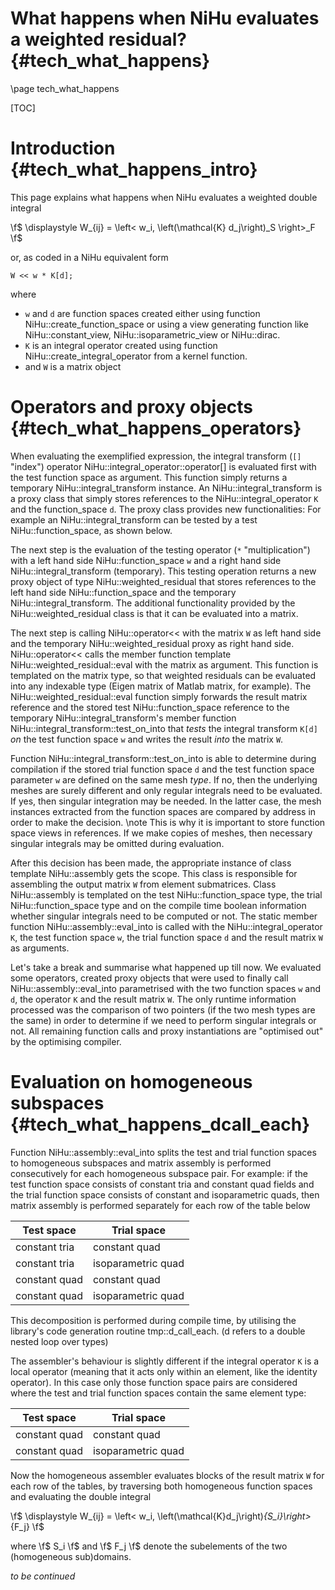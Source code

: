 What happens when NiHu evaluates a weighted residual? {#tech_what_happens}
=====================================================

\page tech_what_happens

[TOC]

Introduction {#tech_what_happens_intro}
============

This page explains what happens when NiHu evaluates a weighted double integral

\f$
\displaystyle W_{ij} = \left< w_i, \left(\mathcal{K} d_j\right)_S \right>_F
\f$

or, as coded in a NiHu equivalent form
~~~~~~~~~~~
W << w * K[d];
~~~~~~~~~~~
where
- `w` and `d` are function spaces created either using function NiHu::create_function_space or using a view generating function like NiHu::constant_view, NiHu::isoparametric_view or NiHu::dirac.
- `K` is an integral operator created using function NiHu::create_integral_operator from a kernel function.
- and `W` is a matrix object

Operators and proxy objects {#tech_what_happens_operators}
===========================

When evaluating the exemplified expression, the integral transform (`[]` "index") operator NiHu::integral_operator::operator[] is evaluated first with the test function space as argument. This function simply returns a temporary NiHu::integral_transform instance. An NiHu::integral_transform is a proxy class that simply stores references to the NiHu::integral_operator `K` and the function_space `d`. The proxy class provides new functionalities: For example an NiHu::integral_transform can be tested by a test NiHu::function_space, as shown below.

The next step is the evaluation of the testing operator (`*` "multiplication") with a left hand side NiHu::function_space `w` and a right hand side NiHu::integral_transform (temporary). This testing operation returns a new proxy object of type NiHu::weighted_residual that stores references to the left hand side NiHu::function_space and the temporary NiHu::integral_transform. The additional functionality provided by the NiHu::weighted_residual class is that it can be evaluated into a matrix.

The next step is calling NiHu::operator<< with the matrix `W` as left hand side and the temporary NiHu::weighted_residual proxy as right hand side. NiHu::operator<< calls the member function template NiHu::weighted_residual::eval with the matrix as argument. This function is templated on the matrix type, so that weighted residuals can be evaluated into any indexable type (Eigen matrix of Matlab matrix, for example). The NiHu::weighted_residual::eval function simply forwards the result matrix reference and the stored test NiHu::function_space reference to the temporary NiHu::integral_transform's member function NiHu::integral_transform::test_on_into that _tests_ the integral transform `K[d]` _on_ the test function space `w` and writes the result _into_ the matrix `W`.

Function NiHu::integral_transform::test_on_into is able to determine during compilation if the stored trial function space `d` and the test function space parameter `w` are defined on the same mesh _type_. If no, then the underlying meshes are surely different and only regular integrals need to be evaluated. If yes, then singular integration may be needed. In the latter case, the mesh instances extracted from the function spaces are compared by address in order to make the decision.
\note This is why it is important to store function space views in references. If we make copies of meshes, then necessary singular integrals may be omitted during evaluation.

After this decision has been made, the appropriate instance of class template NiHu::assembly gets the scope. This class is responsible for assembling the output matrix `W` from element submatrices. Class NiHu::assembly is templated on the test NiHu::function_space type, the trial NiHu::function_space type and on the compile time boolean information whether singular integrals need to be computed or not. The static member function NiHu::assembly::eval_into is called with the NiHu::integral_operator `K`, the test function space `w`, the trial function space `d` and the result matrix `W` as arguments.

Let's take a break and summarise what happened up till now. We evaluated some operators, created proxy objects that were used to finally call NiHu::assembly::eval_into parametrised with the two function spaces `w` and `d`, the operator `K` and the result matrix `W`. The only runtime information processed was the comparison of two pointers (if the two mesh types are the same) in order to determine if we need to perform singular integrals or not. All remaining function calls and proxy instantiations are "optimised out" by the optimising compiler.

Evaluation on homogeneous subspaces {#tech_what_happens_dcall_each}
===================================

Function NiHu::assembly::eval_into splits the test and trial function spaces to homogeneous subspaces and matrix assembly is performed consecutively for each homogeneous subspace pair. For example: if the test function space consists of constant tria and constant quad fields and the trial function space consists of constant and isoparametric quads, then matrix assembly is performed separately for each row of the table below

Test space    | Trial space
--------------|--------------
constant tria | constant quad
constant tria | isoparametric quad
constant quad | constant quad
constant quad | isoparametric quad

This decomposition is performed during compile time, by utilising the library's code generation routine tmp::d_call_each. (d refers to a double nested loop over types)

The assembler's behaviour is slightly different if the integral operator `K` is a local operator (meaning that it acts only within an element, like the identity operator). In this case only those function space pairs are considered where the test and trial function spaces contain the same element type:

Test space    | Trial space
--------------|--------------
constant quad | constant quad
constant quad | isoparametric quad

Now the homogeneous assembler evaluates blocks of the result matrix `W` for each row of the tables, by traversing both homogeneous function spaces and evaluating the double integral

\f$
\displaystyle
W_{ij} = \left< w_i, \left(\mathcal{K}d_j\right)_{S_i}\right>_{F_j}
\f$

where \f$ S_i \f$ and \f$ F_j \f$ denote the subelements of the two (homogeneous sub)domains.


_to be continued_

